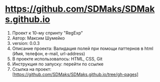 # https://github.com/SDMaks/SDMaks.github.io

1. Проект к 10-му спринту "RegExp"
2. Автор: Максим Шумейко
3. version: 0.0.3
3. Описание проекта: Валидация полей при помощи паттернов в html (Имя, телефон, e-mail, url-address)
4. В проекте использовалось: HTML, CSS, Git
5. Инструкция по запуску: перейти по ссылке
6. Ссылка на проект: [https://github.com/SDMaks/SDMaks.github.io/tree/gh-pages]

